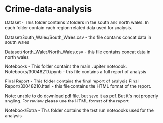 # Crime-data-analysis

Dataset - This folder contains 2 folders in the south and north wales. In each folder contain each region-related data used for analysis.

Dataset/South_Wales/South_Wales.csv - this file contains concat data in south wales

Dataset/North_Wales/North_Wales.csv - this file contains concat data in north wales

Notebooks - This folder contains the main Jupiter notebook.
Notebooks/30048210.ipynb - this file contains a full report of analysis

Final Report - This folder contains the final report of analysis
Final Report/30048210.html - this file contains the HTML format of the report.

Note: unable to do download pdf file. but save it as pdf. But it's not properly angling. For review please use the HTML format of the report

Notebook/Extra - This folder contains the test run notebooks used for the analysis
